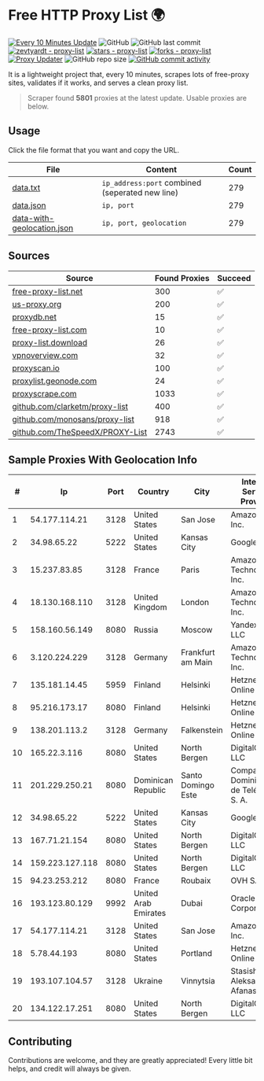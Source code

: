 
# Free HTTP Proxy List 🌍

[![Every 10 Minutes Update](https://github.com/mertguvencli/http-proxy-list/actions/workflows/main.yml/badge.svg?branch=main)](https://github.com/mertguvencli/http-proxy-list/actions/workflows/main.yml)
![GitHub](https://img.shields.io/github/license/mertguvencli/http-proxy-list)
![GitHub last commit](https://img.shields.io/github/last-commit/mertguvencli/http-proxy-list)
[![zevtyardt - proxy-list](https://img.shields.io/static/v1?label=zevtyardt&message=proxy-list&color=blue&logo=github)](https://github.com/zevtyardt/proxy-list "Go to GitHub repo")
[![stars - proxy-list](https://img.shields.io/github/stars/zevtyardt/proxy-list?style=social)](https://github.com/zevtyardt/proxy-list)
[![forks - proxy-list](https://img.shields.io/github/forks/zevtyardt/proxy-list?style=social)](https://github.com/zevtyardt/proxy-list)
[![Proxy Updater](https://github.com/zevtyardt/proxy-list/workflows/Proxy%20Updater/badge.svg)](https://github.com/zevtyardt/proxy-list/actions?query=workflow:"Proxy+Updater")
![GitHub repo size](https://img.shields.io/github/repo-size/zevtyardt/proxy-list)
[![GitHub commit activity](https://img.shields.io/github/commit-activity/m/zevtyardt/proxy-list?logo=commits)](https://github.com/zevtyardt/proxy-list/commits/main)

It is a lightweight project that, every 10 minutes, scrapes lots of free-proxy sites, validates if it works, and serves a clean proxy list.

> Scraper found **5801** proxies at the latest update. Usable proxies are below.

## Usage

Click the file format that you want and copy the URL.

|File|Content|Count|
|----|-------|-----|
|[data.txt](https://raw.githubusercontent.com/mertguvencli/http-proxy-list/main/proxy-list/data.txt)|`ip_address:port` combined (seperated new line)|279|
|[data.json](https://raw.githubusercontent.com/mertguvencli/http-proxy-list/main/proxy-list/data.json)|`ip, port`|279|
|[data-with-geolocation.json](https://raw.githubusercontent.com/mertguvencli/http-proxy-list/main/proxy-list/data-with-geolocation.json)|`ip, port, geolocation`|279|

## Sources

|Source|Found Proxies|Succeed|
|------|-------------|-------|
|[free-proxy-list.net](https://free-proxy-list.net)|300|✅|
|[us-proxy.org](https://www.us-proxy.org)|200|✅|
|[proxydb.net](http://proxydb.net)|15|✅|
|[free-proxy-list.com](https://free-proxy-list.com/?page=&port=&type%5B%5D=http&type%5B%5D=https&up_time=0&search=Search)|10|✅|
|[proxy-list.download](https://www.proxy-list.download/HTTP)|26|✅|
|[vpnoverview.com](https://vpnoverview.com/privacy/anonymous-browsing/free-proxy-servers)|32|✅|
|[proxyscan.io](https://www.proxyscan.io)|100|✅|
|[proxylist.geonode.com](https://proxylist.geonode.com/api/proxy-list?limit=300&page=1&sort_by=lastChecked&sort_type=desc&protocols=http,https)|24|✅|
|[proxyscrape.com](https://api.proxyscrape.com/v2/?request=displayproxies&protocol=http&timeout=10000&country=all&ssl=all&anonymity=all)|1033|✅|
|[github.com/clarketm/proxy-list](https://raw.githubusercontent.com/clarketm/proxy-list/master/proxy-list-raw.txt)|400|✅|
|[github.com/monosans/proxy-list](https://raw.githubusercontent.com/monosans/proxy-list/main/proxies/http.txt)|918|✅|
|[github.com/TheSpeedX/PROXY-List](https://raw.githubusercontent.com/TheSpeedX/PROXY-List/master/http.txt)|2743|✅|


## Sample Proxies With Geolocation Info

|#|Ip|Port|Country|City|Internet Service Provider|
|-|--|----|-------|----|-------------------------|
|1|54.177.114.21|3128|United States|San Jose|Amazon.com, Inc.|
|2|34.98.65.22|5222|United States|Kansas City|Google LLC|
|3|15.237.83.85|3128|France|Paris|Amazon Technologies Inc.|
|4|18.130.168.110|3128|United Kingdom|London|Amazon Technologies Inc.|
|5|158.160.56.149|8080|Russia|Moscow|Yandex.Cloud LLC|
|6|3.120.224.229|3128|Germany|Frankfurt am Main|Amazon Technologies Inc.|
|7|135.181.14.45|5959|Finland|Helsinki|Hetzner Online GmbH|
|8|95.216.173.17|8080|Finland|Helsinki|Hetzner Online GmbH|
|9|138.201.113.2|3128|Germany|Falkenstein|Hetzner Online GmbH|
|10|165.22.3.116|8080|United States|North Bergen|DigitalOcean, LLC|
|11|201.229.250.21|8080|Dominican Republic|Santo Domingo Este|Compañía Dominicana de Teléfonos S. A.|
|12|34.98.65.22|5222|United States|Kansas City|Google LLC|
|13|167.71.21.154|8080|United States|North Bergen|DigitalOcean, LLC|
|14|159.223.127.118|8080|United States|North Bergen|DigitalOcean, LLC|
|15|94.23.253.212|8080|France|Roubaix|OVH SAS|
|16|193.123.80.129|9992|United Arab Emirates|Dubai|Oracle Corporation|
|17|54.177.114.21|3128|United States|San Jose|Amazon.com, Inc.|
|18|5.78.44.193|8080|United States|Portland|Hetzner Online GmbH|
|19|193.107.104.57|3128|Ukraine|Vinnytsia|Stasishen Aleksandr Afanasiyovich|
|20|134.122.17.251|8080|United States|North Bergen|DigitalOcean, LLC|



## Contributing

Contributions are welcome, and they are greatly appreciated! Every
little bit helps, and credit will always be given.


